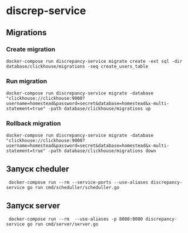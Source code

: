 # discrep-service

## Migrations

### Create migration
```
docker-compose run discrepancy-service migrate create -ext sql -dir database/clickhouse/migrations -seq create_users_table
```

### Run migration
```
docker-compose run discrepancy-service migrate -database "clickhouse://clickhouse:9000?username=homestead&password=secret&database=homestead&x-multi-statement=true" -path database/clickhouse/migrations up
```

### Rollback migration
```
docker-compose run discrepancy-service migrate -database "clickhouse://clickhouse:9000?username=homestead&password=secret&database=homestead&x-multi-statement=true" -path database/clickhouse/migrations down
```

## Запуск cheduler
```
 docker-compose run --rm --service-ports --use-aliases discrepancy-service go run cmd/scheduller/scheduller.go 
```

## Запуск server
```
 docker-compose run --rm  --use-aliases -p 8080:8080 discrepancy-service go run cmd/server/server.go 
```